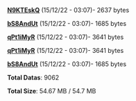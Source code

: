 [**N9KTEskQ**](/data/N9KTEskQ.txt) (15/12/22 - 03:07)- 2637 bytes

[**bS8AndUt**](/data/bS8AndUt.txt) (15/12/22 - 03:07)- 1685 bytes

[**qPt1iMyR**](/data/qPt1iMyR.txt) (15/12/22 - 03:07)- 3641 bytes

[**qPt1iMyR**](/data/qPt1iMyR.txt) (15/12/22 - 03:07)- 3641 bytes

[**bS8AndUt**](/data/bS8AndUt.txt) (15/12/22 - 03:07)- 1685 bytes

**Total Datas**: 9062

**Total Size**: 54.67 MB / 54.7 MB